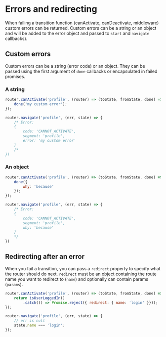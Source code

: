 # Errors and redirecting

When failing a transition function (canActivate, canDeactivate, middleware) custom errors can be returned. Custom errors can be a string or an object and will be added to the error object and passed to `start` and `navigate` callbacks).


## Custom errors

Custom errors can be a string (error code) or an object. They can be passed using the first argument of `done` callbacks or encapsulated in failed promises.

### A string

```js
router.canActivate('profile', (router) => (toState, fromState, done) => {
    done('my custom error');
});

router.navigate('profile', (err, state) => {
    /* Error:
    {
        code: 'CANNOT_ACTIVATE',
        segment: 'profile',
        error: 'my custom error'
    }
    /*
})
```

### An object

```js
router.canActivate('profile', (router) => (toState, fromState, done) => {
    done({
        why: 'because'
    });
});

router.navigate('profile', (err, state) => {
    /* Error:
    {
        code: 'CANNOT_ACTIVATE',
        segment: 'profile',
        why: 'because'
    }
    */
})
```

## Redirecting after an error

When you fail a transition, you can pass a `redirect` property to specify what the router should do next. `redirect` must be an object containing the route name you want to redirect to (`name`) and optionally can contain params (`params`).

```js
router.canActivate('profile', (router) => (toState, fromState, done) => {
    return isUserLoggedIn()
        .catch(() => Promise.reject({ redirect: { name: 'login' }}));
});

router.navigate('profile', (err, state) => {
    // err is null
    state.name === 'login';
});
```
